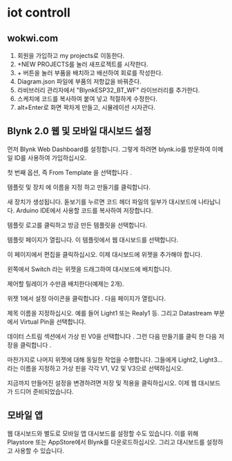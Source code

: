 # iot controll

## wokwi.com 
1. 회원을 가입하고 my projects로 이동한다.  
2. +NEW PROJECTS를 눌러 새프로젝트를 시작한다.  
3. \+ 버튼을 눌러 부품을 배치하고 배선하여 회로를 작성한다.  
4. Diagram.json 파일에 부품의 저항값을 바꿔준다.  
5. 라비브러리 관리자에서 "BlynkESP32_BT_WF" 라이브러리를 추가한다.  
6. 스케치에 코드를 복사하여 붙여 넣고 적절하게 수정한다.  
7. alt+Enter로 화면 꽉차게 만들고, 시뮬레이션 시자관다.




## Blynk 2.0 웹 및 모바일 대시보드 설정
먼저 Blynk Web Dashboard를 설정합니다. 
그렇게 하려면 blynk.io를 방문하여 이메일 ID를 사용하여 가입하십시오.

첫 번째 옵션, 즉 From Template 을 선택합니다 .

템플릿 및 장치 에 이름을 지정 하고 만들기를 클릭합니다.

새 장치가 생성됩니다. 
돋보기를 누르면 코드 헤더 파일의 일부가 대시보드에 나타납니다. Arduino IDE에서 사용할 코드를 복사하여 저장합니다.

템플릿 로고를 클릭하고 방금 만든 템플릿을 선택합니다.

템플릿 페이지가 열립니다. 이 템플릿에서 웹 대시보드를 선택합니다.

이 페이지에서 편집을 클릭하십시오. 이제 대시보드에 위젯을 추가해야 합니다.

왼쪽에서 Switch 라는 위젯을 드래그하여 대시보드에 배치합니다.

제어할 릴레이가 수만큼 배치한다(예제는 2개).

위젯 1에서 설정 아이콘을 클릭합니다 . 다음 페이지가 열립니다. 

제목 이름을 지정하십시오. 예를 들어 Light1 또는 Realy1 등. 
그리고 Datastream 부분에서 Virtual Pin을 선택합니다.

데이터 스트림 섹션에서 가상 핀 V0을 선택합니다 . 그런 다음 만들기를 클릭 한 다음 저장을 클릭합니다 .

마찬가지로 나머지 위젯에 대해 동일한 작업을 수행합니다. 
그들에게 Light2, Light3... 라는 이름을 지정하고 가상 핀을 각각 V1, V2 및 V3으로 선택하십시오. 

지금까지 만들어진 설정을 변경하려면 저장 및 적용을 클릭하십시오. 이제 웹 대시보드가 드디어 준비되었습니다.

## 모바일 앱
웹 대시보드와 별도로 모바일 앱 대시보드를 설정할 수도 있습니다. 
이를 위해 Playstore 또는 AppStore에서 Blynk를 다운로드하십시오. 
그리고 대시보드를 설정하고 사용할 수 있습니다. 

